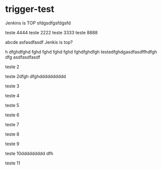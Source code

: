 # trigger-test

Jenkins is TOP
sfdgsdfgsfdgsfd

teste 4444
teste 2222
teste 3333
teste 8888

abcde
asfasdfasdf
Jenkis is top?

h dfghdfghd fghd fghd fghd fghd fghdfghdfgh 
testedfghdgasdfasdffhdfgh dfg
asdfasdfasdf

teste 2

teste 2dfgh dfghdddddddddd


teste 3

teste 4


teste 5



teste 6


teste 7


teste 8


teste 9

teste 10ddddddddd dfh

teste 11

